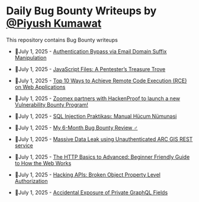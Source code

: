 # Daily Bug Bounty Writeups by [@Piyush Kumawat](https://twitter.com/piyush_supiy) 
This repository contains Bug Bounty writeups

<!-- BLOG-POST-LIST:START -->
 - 💯July 1, 2025 - [Authentication Bypass via Email Domain Suffix Manipulation](https://bishal0x01.medium.com/authentication-bypass-via-email-domain-suffix-manipulation-c866501c7b4b?source=rss------bug_bounty-5) 

 - 💯July 1, 2025 - [JavaScript Files: A Pentester’s Treasure Trove](https://medium.com/@narendarlb123/javascript-files-a-pentesters-treasure-trove-ec4c393a23c5?source=rss------bug_bounty-5) 

 - 💯July 1, 2025 - [Top 10 Ways to Achieve Remote Code Execution &lpar;RCE&rpar; on Web Applications](https://fdzdev.medium.com/top-10-ways-to-achieve-remote-code-execution-rce-on-web-applications-d923246b916b?source=rss------bug_bounty-5) 

 - 💯July 1, 2025 - [Zoomex partners with HackenProof to launch a new Vulnerability Bounty Program!](https://medium.com/@zoomexofficial/zoomex-partners-with-hackenproof-to-launch-a-new-vulnerability-bounty-program-a6725b3cfa8a?source=rss------bug_bounty-5) 

 - 💯July 1, 2025 - [SQL Injection Praktikası: Manual Hücum Nümunəsi](https://medium.com/@natiqsalifov29/sql-injection-praktikas%C4%B1-manual-h%C3%BCcum-n%C3%BCmun%C9%99si-6835517f78c5?source=rss------bug_bounty-5) 

 - 💯July 1, 2025 - [My 6-Month Bug Bounty Review ️‍♂️](https://medium.com/@dsmodi484/my-6-month-bug-bounty-review-%EF%B8%8F-%EF%B8%8F-8469f3ca230f?source=rss------bug_bounty-5) 

 - 💯July 1, 2025 - [Massive Data Leak using Unauthenticated ARC GIS REST service](https://infosecwriteups.com/massive-data-leak-using-unauthenticated-arc-gis-rest-service-7a59ca13ca28?source=rss------bug_bounty-5) 

 - 💯July 1, 2025 - [The HTTP Basics to Advanced: Beginner Friendly Guide to How the Web Works](https://medium.com/@secshubhamsharma/the-http-basics-to-advanced-beginner-friendly-guide-to-how-the-web-works-816ed26017e8?source=rss------bug_bounty-5) 

 - 💯July 1, 2025 - [Hacking APIs: Broken Object Property Level Authorization](https://iaraoz.medium.com/hacking-apis-broken-object-property-level-authorization-ac4f0c14975e?source=rss------bug_bounty-5) 

 - 💯July 1, 2025 - [Accidental Exposure of Private GraphQL Fields](https://infosecwriteups.com/accidental-exposure-of-private-graphql-fields-4224a916140a?source=rss------bug_bounty-5) 
<!-- BLOG-POST-LIST:END -->
